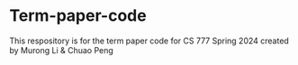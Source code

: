 # Term-paper-code
This respository is for the term paper code for CS 777 Spring 2024 created by Murong Li &amp; Chuao Peng

